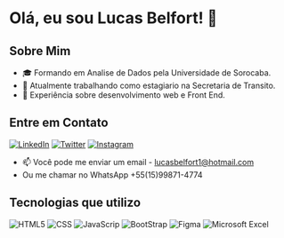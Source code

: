 # Olá, eu sou Lucas Belfort! 👋

## Sobre Mim
- 🎓 Formando em Analise de Dados pela Universidade de Sorocaba.
- 💼 Atualmente trabalhando como estagiario na Secretaria de Transito.
- 🌱 Experiência sobre desenvolvimento web e Front End.


## Entre em Contato

[![LinkedIn](https://img.shields.io/badge/LinkedIn-0077B5?style=for-the-badge&logo=linkedin&logoColor=white)](https://www.linkedin.com/in/lucas-belfort-darantes-medeiros-16b076269/)
[![Twitter](https://img.shields.io/badge/Twitter-1DA1F2?style=for-the-badge&logo=twitter&logoColor=white)](https://twitter.com/Billzerae)
[![Instagram](https://img.shields.io/badge/Instagram-E4405F?style=for-the-badge&logo=instagram&logoColor=white)](https://www.google.com/url?sa=i&url=https%3A%2F%2Fwww.instagram.com%2Fbillzerae%2F&psig=AOvVaw3PZF3BaytvPrV7ycihq5ZZ&ust=1714743015373000&source=images&cd=vfe&opi=89978449&ved=0CAcQrpoMahcKEwjA7Z3fie-FAxUAAAAAHQAAAAAQBA)
- 📫 Você pode me enviar um email - lucasbelfort1@hotmail.com
- Ou me chamar no WhatsApp +55(15)99871-4774


## Tecnologias que utilizo
![HTML5](https://img.shields.io/badge/HTML5-E34F26?style=for-the-badge&logo=html5&logoColor=white)
![CSS](https://img.shields.io/badge/CSS3-1572B6?style=for-the-badge&logo=css3&logoColor=white)
![JavaScrip](https://img.shields.io/badge/JavaScript-F7DF1E?style=for-the-badge&logo=javascript&logoColor=black)
![BootStrap](https://img.shields.io/badge/Bootstrap-563D7C?style=for-the-badge&logo=bootstrap&logoColor=white)
![Figma](https://img.shields.io/badge/Figma-F24E1E?style=for-the-badge&logo=figma&logoColor=white)
![Microsoft Excel](https://img.shields.io/badge/Microsoft_Excel-217346?style=for-the-badge&logo=microsoft-excel&logoColor=white)
